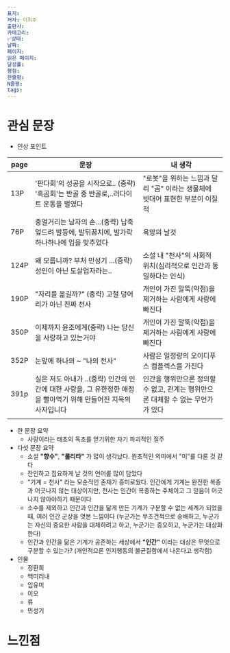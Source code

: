 ```yaml
---
표지: 
저자: 이희주
출판사: 
카테고리: 
✅상태: 
날짜: 
페이지: 
읽은 페이지: 
달성률: 
평점: 
한줄평: 
N줄평: 
tags:
---
```


# 관심 문장
- 인상 포인트

| page | 문장                                                                 | 내 생각                                           |
| ---- | ------------------------------------------------------------------ | ---------------------------------------------- |
| 13P  | '판다회'의 성공을 시작으로.. (중략) '흑곰회'는 반골 중 반골로,..러다이트 운동을 벌였다              | "로봇"을 위하는 느낌과 달리 "곰" 이라는 생물체에 빗대어 표현한 부분이 이질적  |
| 76P  | 중얼거리는 남자의 손...(중략) 납죽 엎드려 발등에, 발뒤꿈치에, 발가락 하나하나에 입을 맞추었다            | 욕망의 날것                                         |
| 124P | 왜 모릅니까? 부처 민성기 ...(중략) 성인이 아닌 도살업자라는..                             | 소설 내 "천사"의 사회적 위치(심리적으로 인간과 동일하다는 인식)          |
| 190P | "자리를 옮길까?" (중략) 고철 덩어리가 아닌 진짜 천사                                   | 개인이 가진 말뚝(약점)을 제거하는 사람에게 사랑에 빠진다               |
| 350P | 이제까지 윤조에게(중략) 나는 당신을 사랑하고 있는거야                                     | 개인이 가진 말뚝(약점)을 제거하는 사람에게 사랑에 빠진다               |
| 352P | 눈앞에 하나의 ~ "나의 천사"                                                  | 사람은 일정량의 오이디푸스 컴플렉스를 가진다                       |
| 391p | 실은 저도 아내가 ..(중략) 인간의 인간에 대한 사랑을, 그 유한정한 애정을 빨아먹기 위해 만들어진 지옥의 사자입니다 | 인간을 행위만으론 정의할 수 없고, 관계는 행위만으론 대체할 수 없는 무언가가 있다 |
|      |                                                                    |                                                |
- 한 문장 요약
	- 사랑이라는 태초의 독초를 얻기위한 자기 파괴적인 질주
- 다섯 문장 요약
	- 소설 **"향수"**, **"롤리타"** 가 많이 생각났다. 원초적인 의미에서 "미"를 다룬 것 같다
	- 잔인하고 집요하게 날 것의 언어를 많이 담았다
	- "기계 = 천사" 라는 모순적인 존재가 흥미로웠다. 인간에게 기계는 완전한 복종과 어긋나지 않는 대상이지만, 천사는 인간이 복종하는 주체이고 그 믿음이 어긋나지 않아야하기 때문이다
	- 소수를 제외하고 인간과 인간을 닮게 만든 기계가 구분할 수 없는 세계가 되었을 때, 여러 인간 군상을 엿본 느낌이다 (누군가는 무조건적으로 숭배하고, 누군가는 자신의 중요한 사람을 대체하려고 하고, 누군가는 증오하고, 누군가는 대상화한다)
	- 인간과 인간을 닮은 기계가 공존하는 세상에서 **"인간"** 이라는 대상은 무엇으로 구분할 수 있는가? (개인적으론 인지행동의 불균질함에서 나온다고 생각함)
- 인물
	- 정환희
	- 백미리내
	- 임유미
	- 이오
	- 류
	- 민성기

# 느낀점
